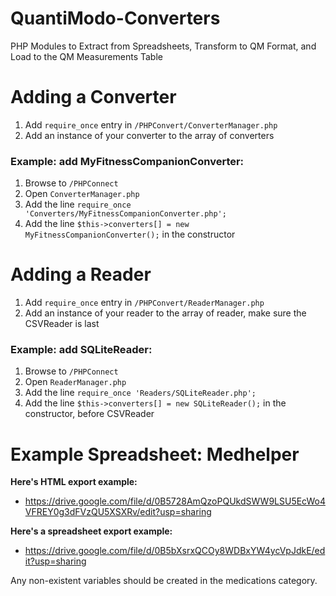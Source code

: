 QuantiModo-Converters
=====================

PHP Modules to Extract from Spreadsheets, Transform to QM Format, and Load to the QM Measurements Table

# Adding a Converter

1. Add `require_once` entry in `/PHPConvert/ConverterManager.php`
2. Add an instance of your converter to the array of converters

### Example: add MyFitnessCompanionConverter:
1. Browse to `/PHPConnect`
2. Open `ConverterManager.php`
3. Add the line `require_once 'Converters/MyFitnessCompanionConverter.php';`
4. Add the line `$this->converters[] = new MyFitnessCompanionConverter();` in the constructor

# Adding a Reader

1. Add `require_once` entry in `/PHPConvert/ReaderManager.php`
2. Add an instance of your reader to the array of reader, make sure the CSVReader is last

### Example: add SQLiteReader:
1. Browse to `/PHPConnect`
2. Open `ReaderManager.php`
3. Add the line `require_once 'Readers/SQLiteReader.php';`
4. Add the line `$this->converters[] = new SQLiteReader();` in the constructor, before CSVReader

# Example Spreadsheet: Medhelper
**Here's HTML export example:**
* https://drive.google.com/file/d/0B5728AmQzoPQUkdSWW9LSU5EcWo4VFREY0g3dFVzQU5XSXRv/edit?usp=sharing

**Here's a spreadsheet export example:**
* https://drive.google.com/file/d/0B5bXsrxQCOy8WDBxYW4ycVpJdkE/edit?usp=sharing

Any non-existent variables should be created in the medications category.
